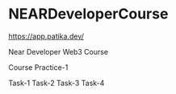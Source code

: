 # NEARDeveloperCourse

https://app.patika.dev/ 

Near Developer Web3 Course

Course Practice-1 

Task-1
Task-2
Task-3
Task-4
